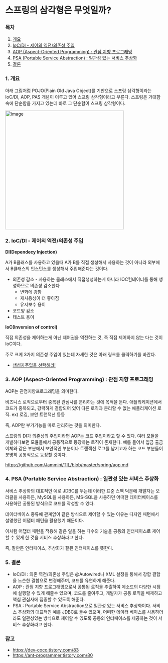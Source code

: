 # 스프링의 삼각형은 무엇일까?

### 목차

1. [개요](#1-개요)
2. [IoC/DI - 제어의 역전/의존성 주입](#2-iocdi---제어의-역전의존성-주입)
3. [AOP (Aspect-Oriented Programming) : 관점 지향 프로그래밍](#3-aop-aspect-oriented-programming--관점-지향-프로그래밍)
4. [PSA (Portable Service Abstraction) : 일관성 있는 서비스 추상화](#4-psa-portable-service-abstraction--일관성-있는-서비스-추상화)
5. [결론](#5-결론)

### 1. 개요

아래 그림처럼 POJO(Plain Old Java Object)를 기반으로 스프링 삼각형이라는 IoC/DI, AOP, PAS 개념이 이루고 있어 스프링 삼각형이라고 부른다. 스프링은 거대함 속에 단순함을 가지고 있는데 바로 그 단순함이 스프링 삼각형이다.

<img width="378" alt="image" src="https://github.com/Jammini/TIL/assets/59176149/f9ed029e-4317-46d7-b47e-fea95a20e860">

### **2.** IoC/DI - 제어의 역전/의존성 주입

**DI(Dependecy Injection)**

A가 B클래스를 사용하고 있을때 A가 B를 직접 생성해서 사용하는 것이 아니라 외부에서 B클래스의 인스턴스를 생성해서 주입해준다는 것이다. 

- 의존성 감소 - 사용하는 클래스에서 직접생성하는게 아니라 IOC컨테이너를 통해 생성하므로 의존성 감소한다
    - 변화에 강함
    - 재사용성이 더 좋아짐
    - 유지보수 용이
- 코드양 감소
- 테스트 용이

**IoC(Inversion of control)**

직접 의존성을 제어하는게 아닌 제어권을 역전하는 것, 즉 직접 제어하지 않는 다는 것이 IoC이다.

주로 크게 3가지 의존성 주입이 있는데 자세한 것은 아래 링크를 클릭하기를 바란다.

- [생성자주입을 선택해라!](https://github.com/Jammini/TIL/blob/master/spring/constructor_injection.md)

### **3.** AOP (Aspect-Oriented Programming) : 관점 지향 프로그래밍

AOP는 관점지향프로그래밍을 의미한다.

비즈니스 로직으로부터 중복된 관심사를 분리하는 것에 목적을 둔다. 애플리케이션에서 코드가 중복되고, 강력하게 결합되어 있어 다른 로직과 분리할 수 없는 애플리케이션 로직. ex) 로깅, 보안 트랜잭션 등등

즉, AOP란 부가기능을 따로 관리하는 것을 의미한다.

스프링의 DI가 의존성의 주입이라면 AOP는 코드 주입이라고 할 수 있다. 여러 모듈을 개발하다보면 모듈들에서 공통적으로 등장하는 로직이 존재한다. 예를 들어서 입금 출금 이체와 같은 부분에서 보안적인 부분이나 트랜잭션 로그를 남기고자 하는 코드 부분들이 분명히 공통적으로 등장할 것이다.

https://github.com/Jammini/TIL/blob/master/spring/aop.md

### 4. PSA (Portable Service Abstraction) : 일관성 있는 서비스 추상화

서비스 추상화의 대표적인 예로 JDBC를 두는데 이러한 표준 스펙 덕분에 개발자는 오라클을 사용하든, MySQL을 사용하든, MS-SQL을 사용하던 어떠한 데이터베이스를 사용하던 공통된 방식으로 코드를 작성할 수 있다.

데이터베이스 종류에 관계없이 같은 방식으로 제어할 수 있는 이유는 디자인 패턴에서 설명했던 어댑터 패턴을 활용했기 때문이다.

이처럼 어댑터 패턴을 적용해 같은 일을 하는 다수의 기술을 공통의 인터페이스로 제어할 수 있게 한 것을 서비스 추상화라고 한다.

즉, 잘만든 인터페이스, 추상화가 잘된 인터페이스를 뜻한다.

### 5. 결론

- IoC/DI : 의존 역전/의존성 주입은 @Autowired나 XML 설정을 통해서 강합 결합을 느슨한 결합으로 변경해주며, 코드를 유연하게 해준다.
- AOP : 관점 지향 프로그래밍으로서 공통된 로직을 추출하여 메소드의 다양한 시점에 실행할 수 있게 해줄수 있으며, 코드를 줄여주고, 개발자가 공통 로직을 배제하고 핵심 관심사에 집중할 수 있도록 해준다.
- PSA : Portable Service Abstraction으로 일관성 있는 서비스 추상화이다. 서비스 추상화의 대표적인 예를 JDBC로 들수 있으며, 어떠한 데이터 베이스를 사용하더라도 일관성있는 방식으로 제어할 수 있도록 공통의 인터페이스를 제공하는 것이 서비스 추상화라고 한다.

### 참고

- https://dev-coco.tistory.com/83
- https://ant-programmer.tistory.com/80